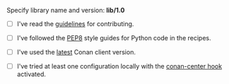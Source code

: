 Specify library name and version:  **lib/1.0**

- [ ] I've read the [guidelines](https://github.com/conan-io/conan-center-index/wiki#how-to-submit-a-pull-request) for contributing.
- [ ] I've followed the [PEP8](https://www.python.org/dev/peps/pep-0008/) style guides for Python code in the recipes.
- [ ] I've used the [latest](https://github.com/conan-io/conan/releases/latest) Conan client version.
- [ ] I've tried at least one configuration locally with the
      [conan-center hook](https://github.com/conan-io/hooks.git) activated.

